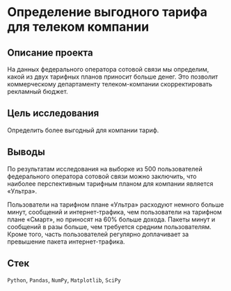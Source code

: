 # Определение выгодного тарифа для телеком компании

## Описание проекта
На данных федерального оператора сотовой связи мы определим, какой из двух тарифных планов приносит больше денег. Это позволит коммерческому департаменту телеком-компании скорректировать рекламный бюджет.

## Цель исследования
Определить более выгодный для компании тариф.

## Выводы
По результатам исследования на выборке из 500 пользователей федерального оператора сотовой связи можно заключить, что наиболее  перспективным тарифным планом для компании является «Ультра».

Пользователи на тарифном плане «Ультра» расходуют немного больше минут, сообщений и интернет-трафика, чем пользователи на тарифном плане «Смарт», но приносят на 60% больше дохода. Пакеты минут и сообщений в разы больше, чем требуется средним пользователям. Кроме того, часть пользователей регулярно доплачивает за превышение пакета интернет-трафика.

## Стек
`Python`, `Pandas`, `NumPy`, `Matplotlib`, `SciPy`